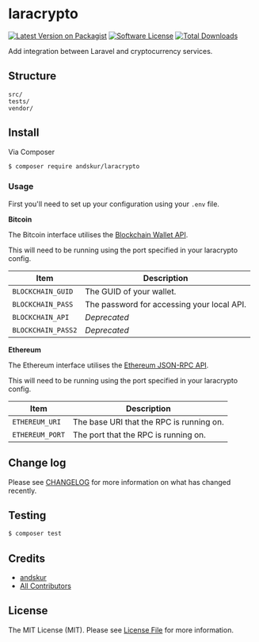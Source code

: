 # laracrypto

[![Latest Version on Packagist][ico-version]][link-packagist]
[![Software License][ico-license]](LICENSE)
[![Total Downloads][ico-downloads]][link-downloads]

Add integration between Laravel and cryptocurrency services.

## Structure

```
src/
tests/
vendor/
```

## Install

Via Composer

``` bash
$ composer require andskur/laracrypto
```

### Usage

First you'll need to set up your configuration using your `.env` file.

**Bitcoin**

The Bitcoin interface utilises the [Blockchain Wallet API].

This will need to be running using the port specified in your laracrypto config.

Item               | Description
------------------ | --------------
`BLOCKCHAIN_GUID`  | The GUID of your wallet.
`BLOCKCHAIN_PASS`  | The password for accessing your local API.
`BLOCKCHAIN_API`   | _Deprecated_
`BLOCKCHAIN_PASS2` | _Deprecated_

**Ethereum**

The Ethereum interface utilises the [Ethereum JSON-RPC API].

This will need to be running using the port specified in your laracrypto config.

Item               | Description
------------------ | --------------
`ETHEREUM_URI`     | The base URI that the RPC is running on.
`ETHEREUM_PORT`    | The port that the RPC is running on.

## Change log

Please see [CHANGELOG](CHANGELOG.md) for more information on what has changed recently.

## Testing

``` bash
$ composer test
```

## Credits

- [andskur][link-author]
- [All Contributors][link-contributors]

## License

The MIT License (MIT). Please see [License File](LICENSE) for more information.

[Blockchain Wallet API]: https://github.com/blockchain/service-my-wallet-v3
[Ethereum JSON-RPC API]: https://github.com/ethereum/wiki/wiki/JSON-RPC

[ico-version]: https://img.shields.io/packagist/v/andskur/laracrypto.svg?style=flat-square
[ico-license]: https://img.shields.io/badge/license-MIT-brightgreen.svg?style=flat-square
[ico-downloads]: https://img.shields.io/packagist/dt/andskur/laracrypto.svg?style=flat-square

[link-packagist]: https://packagist.org/packages/andskur/laracrypto
[link-code-quality]: https://codecov.io/gh/andskur/laracrypto
[link-downloads]: https://packagist.org/packages/andskur/laracrypto
[link-author]: https://github.com/andskur
[link-contributors]: ../../contributors
